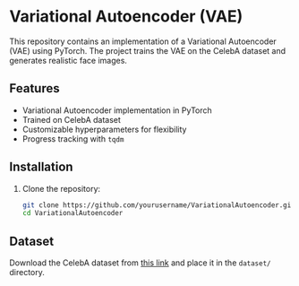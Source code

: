 # Variational Autoencoder (VAE)

This repository contains an implementation of a Variational Autoencoder (VAE) using PyTorch. The project trains the VAE on the CelebA dataset and generates realistic face images.

## Features
- Variational Autoencoder implementation in PyTorch
- Trained on CelebA dataset
- Customizable hyperparameters for flexibility
- Progress tracking with `tqdm`

## Installation

1. Clone the repository:
   ```bash
   git clone https://github.com/yourusername/VariationalAutoencoder.git
   cd VariationalAutoencoder
   

## Dataset
Download the CelebA dataset from [this link](https://mmlab.ie.cuhk.edu.hk/projects/CelebA.html) and place it in the `dataset/` directory.